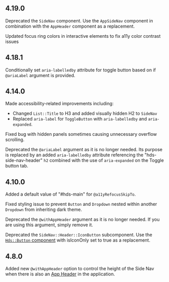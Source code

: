 ## 4.19.0

Deprecated the `SideNav` component. Use the `AppSideNav` component in combination with the `AppHeader` component as a replacement.

Updated focus ring colors in interactive elements to fix a11y color contrast issues

## 4.18.1

Conditionally set `aria-labelledby` attribute for toggle button based on if `@ariaLabel` argument is provided.

## 4.14.0

Made accessibility-related improvements including:

- Changed `List::Title` to H3 and added visually hidden H2 to `SideNav`
- Replaced `aria-label` for `ToggleButton` with `aria-labelledby` and `aria-expanded`.

Fixed bug with hidden panels sometimes causing unnecessary overflow scrolling.

Deprecated the `@ariaLabel` argument as it is no longer needed. Its purpose is replaced by an added `aria-labelledby` attribute referencing the "hds-side-nav-header" `h2` combined with the use of `aria-expanded` on the Toggle button tab.

## 4.10.0

Added a default value of "#hds-main" for `@a11yRefocusSkipTo`.

Fixed styling issue to prevent `Button` and `Dropdown` nested within another `Dropdown` from inheriting dark theme.

Deprecated the `@withAppHeader` argument as it is no longer needed. If you are using this argument, simply remove it.

Deprecated the `SideNav::Header::IconButton` subcomponent. Use the [`Hds::Button` component](/components/button) with isIconOnly set to true as a replacement.

## 4.8.0

Added new `@withAppHeader` option to control the height of the Side Nav when there is also an [App Header](/components/app-header) in the application.

